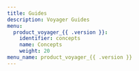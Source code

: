 ```yaml
---
title: Guides
description: Voyager Guides
menu:
  product_voyager_{{ .version }}:
    identifier: concepts
    name: Concepts
    weight: 20
menu_name: product_voyager_{{ .version }}
---
```

